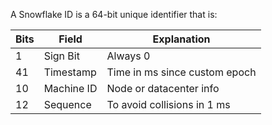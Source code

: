 A Snowflake ID is a 64-bit unique identifier that is:

| Bits | 	Field        | 	Explanation                   |
|------|---------------|--------------------------------|
| 1    | 	 Sign Bit    | 	Always 0                      |
| 41   | 	Timestamp    | 	Time in ms since custom epoch |
| 10   | 	Machine ID   | 	Node or datacenter info       |
| 12   | 	Sequence     | 	To avoid collisions in 1 ms   |